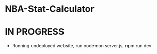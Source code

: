 # NBA-Stat-Calculator


# IN PROGRESS
- Running undeployed website, run nodemon server.js, npm run dev 